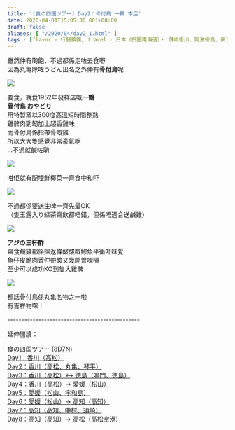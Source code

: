 ```yaml
---
title: '[食の四国ツアー] Day2：骨付鳥 一鶴 本店'
date: 2020-04-01T15:05:00.001+08:00
draft: false
aliases: [ "/2020/04/day2_1.html" ]
tags : [flavor - 行膳積腹, travel - 日本（四国南海道）・ 讚岐香川、阿波徳島、伊予愛媛、土佐高知]
---
```


雖然仲有啲飽，不過都係走咗去食嘢  
因為丸亀除咗うどん出名之外仲有**骨付鳥**呢  

![](/images/shikoku2d.jpg)

要食，就食1952年發祥店嘅**一鶴**  
**骨付鳥 おやどり**  
用特製窯以300度高溫短時間整熟  
雞髀肉勁韌加上超香雞味  
而骨付鳥係指帶骨嘅雞  
所以大大隻感覺非常豪氣啊  
...不過就鹹咗啲  

![](/images/shikoku2d1.jpg)

咁佢就有配埋鮮椰菜一齊食中和吓  

![](/images/shikoku2d2.jpg)

不過都係要送生啤一齊先最OK  
（隻玉露入り緑茶齋飲都唔錯，但係唔適合送鹹雞）  

![](/images/shikoku2d3.jpg)

**アジの三杯酢**  
齋食鹹雞都係搵返條酸酸嘅鯵魚平衡吓味覺  
魚仔皮脆肉香仲帶酸又幾開胃㗎喎  
至少可以成功KO到隻大雞髀  

![](/images/shikoku2d4.jpg)

都話骨付鳥係丸亀名物之一啦  
有吉祥物㗎！  
  
\-----------------------------------------------  
  

延伸閱讀：

[食の四国ツアー (8D7N)](https://www.hidie.net/2020/05/8d7n.html)  
[Day1：香川（高松）](https://www.hidie.net/2017/08/day1.html)  
[Day2：香川（高松、丸亀、琴平）](https://www.hidie.net/2017/08/day2.html)  
[Day3：香川（高松）↔ 徳島（鳴門、徳島）](https://www.hidie.net/2017/08/day3.html)  
[Day4：香川（高松）→ 愛媛（松山）](https://www.hidie.net/2017/08/day4.html)  
[Day5：愛媛（松山、宇和島）](https://www.hidie.net/2017/08/day5.html)  
[Day6：愛媛（松山）→ 高知（高知）](https://www.hidie.net/2017/08/day6.html)  
[Day7：高知（高知、中村、須崎）](https://www.hidie.net/2017/08/day7.html)  
[Day8：高知（高知）→ 高松（高松空港）](https://www.hidie.net/2017/08/day8.html)